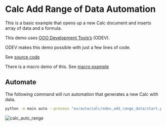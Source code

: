 # Calc Add Range of Data Automation

This is a basic example that opens up a new Calc document and inserts array of data and a formula.

This demo uses [OOO Development Tools’s](http://localhost:8000/docs/_build/html/index.html) (ODEV).

ODEV makes this demo possible with just a few lines of code.

See [source code](./start.py)

There is a macro demo of this. See [macro example](../../../calc/odev_add_range_data)

## Automate

The following command will run automation that generates a new Calc with data.

```sh
python -m main auto --process "ex/auto/calc/odev_add_range_data/start.py"
```

![calc_auto_range](https://user-images.githubusercontent.com/4193389/173204609-e6ed10f0-55df-486e-8c93-3b40e705bbe6.png)
